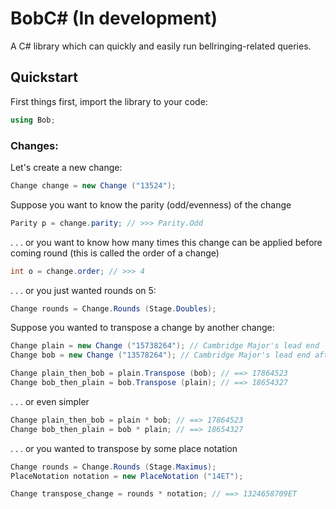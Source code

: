 # BobC# (In development)
A C# library which can quickly and easily run bellringing-related queries.



## Quickstart
First things first, import the library to your code: 
```C#
using Bob;
```

### Changes:
Let's create a new change:
```C#
Change change = new Change ("13524");
```

Suppose you want to know the parity (odd/evenness) of the change
```C#
Parity p = change.parity; // >>> Parity.Odd
```

. . . or you want to know how many times this change can be applied before coming round (this is called the order of a change)
```C#
int o = change.order; // >>> 4
```

. . . or you just wanted rounds on 5:
```C#
Change rounds = Change.Rounds (Stage.Doubles);
```

Suppose you wanted to transpose a change by another change:
```C#
Change plain = new Change ("15738264"); // Cambridge Major's lead end
Change bob = new Change ("13578264"); // Cambridge Major's lead end after a bob
```
```C#
Change plain_then_bob = plain.Transpose (bob); // ==> 17864523
Change bob_then_plain = bob.Transpose (plain); // ==> 18654327
```

. . . or even simpler
```C#
Change plain_then_bob = plain * bob; // ==> 17864523
Change bob_then_plain = bob * plain; // ==> 18654327
```

. . . or you wanted to transpose by some place notation
```C#
Change rounds = Change.Rounds (Stage.Maximus);
PlaceNotation notation = new PlaceNotation ("14ET");

Change transpose_change = rounds * notation; // ==> 1324658709ET
```
